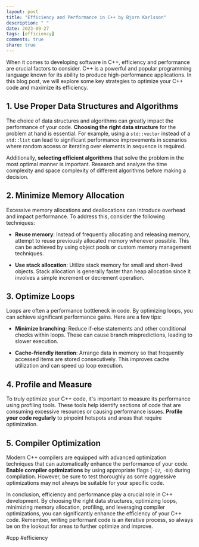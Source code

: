 ```yaml
---
layout: post
title: "Efficiency and Performance in C++ by Bjorn Karlsson"
description: " "
date: 2023-09-27
tags: [efficiency]
comments: true
share: true
---
```


When it comes to developing software in C++, efficiency and performance are crucial factors to consider. C++ is a powerful and popular programming language known for its ability to produce high-performance applications. In this blog post, we will explore some key strategies to optimize your C++ code and maximize its efficiency.

## 1. Use Proper Data Structures and Algorithms

The choice of data structures and algorithms can greatly impact the performance of your code. **Choosing the right data structure** for the problem at hand is essential. For example, using a `std::vector` instead of a `std::list` can lead to significant performance improvements in scenarios where random access or iterating over elements in sequence is required.

Additionally, **selecting efficient algorithms** that solve the problem in the most optimal manner is important. Research and analyze the time complexity and space complexity of different algorithms before making a decision.

## 2. Minimize Memory Allocation

Excessive memory allocations and deallocations can introduce overhead and impact performance. To address this, consider the following techniques:

- **Reuse memory**: Instead of frequently allocating and releasing memory, attempt to reuse previously allocated memory whenever possible. This can be achieved by using object pools or custom memory management techniques.

- **Use stack allocation**: Utilize stack memory for small and short-lived objects. Stack allocation is generally faster than heap allocation since it involves a simple increment or decrement operation.

## 3. Optimize Loops

Loops are often a performance bottleneck in code. By optimizing loops, you can achieve significant performance gains. Here are a few tips:

- **Minimize branching**: Reduce if-else statements and other conditional checks within loops. These can cause branch mispredictions, leading to slower execution.

- **Cache-friendly iteration**: Arrange data in memory so that frequently accessed items are stored consecutively. This improves cache utilization and can speed up loop execution.

## 4. Profile and Measure

To truly optimize your C++ code, it's important to measure its performance using profiling tools. These tools help identify sections of code that are consuming excessive resources or causing performance issues. **Profile your code regularly** to pinpoint hotspots and areas that require optimization.

## 5. Compiler Optimization

Modern C++ compilers are equipped with advanced optimization techniques that can automatically enhance the performance of your code. **Enable compiler optimizations** by using appropriate flags (`-O2`, `-O3`) during compilation. However, be sure to test thoroughly as some aggressive optimizations may not always be suitable for your specific code.

In conclusion, efficiency and performance play a crucial role in C++ development. By choosing the right data structures, optimizing loops, minimizing memory allocation, profiling, and leveraging compiler optimizations, you can significantly enhance the efficiency of your C++ code. Remember, writing performant code is an iterative process, so always be on the lookout for areas to further optimize and improve.

#cpp #efficiency